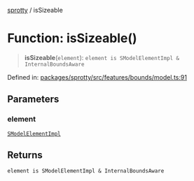 
[sprotty](../globals) / isSizeable

# Function: isSizeable()

> **isSizeable**(`element`): `element is SModelElementImpl & InternalBoundsAware`

Defined in: [packages/sprotty/src/features/bounds/model.ts:91](https://github.com/eclipse-sprotty/sprotty/blob/f9b2433481cc27a1ac0c92d525a92039ae7f6c76/packages/sprotty/src/features/bounds/model.ts#L91)

## Parameters

### element

[`SModelElementImpl`](../Class.SModelElementImpl)

## Returns

`element is SModelElementImpl & InternalBoundsAware`
